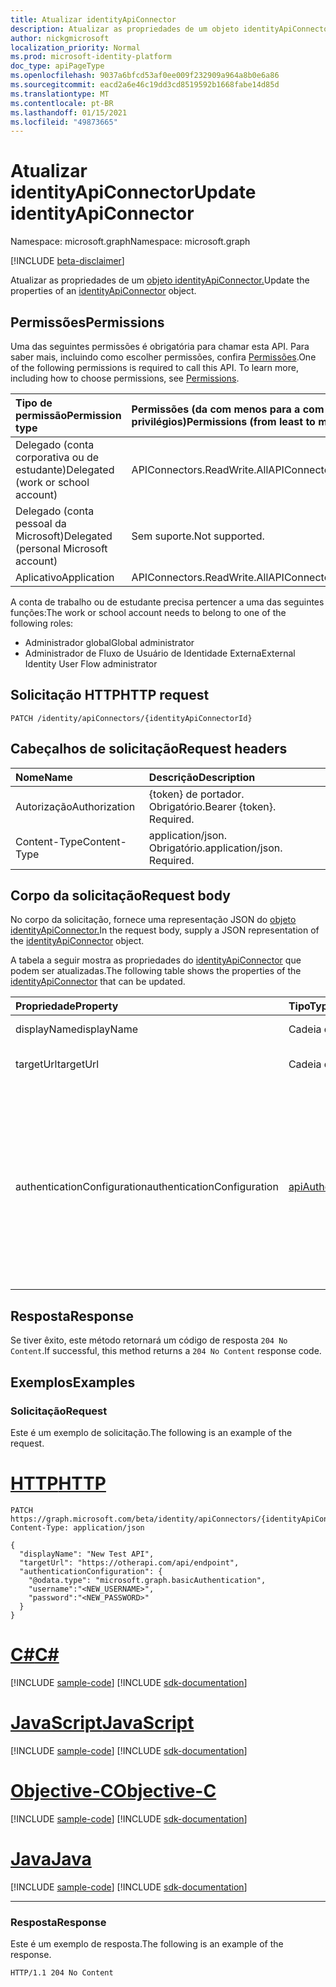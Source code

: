 ```yaml
---
title: Atualizar identityApiConnector
description: Atualizar as propriedades de um objeto identityApiConnector.
author: nickgmicrosoft
localization_priority: Normal
ms.prod: microsoft-identity-platform
doc_type: apiPageType
ms.openlocfilehash: 9037a6bfcd53af0ee009f232909a964a8b0e6a86
ms.sourcegitcommit: eacd2a6e46c19dd3cd8519592b1668fabe14d85d
ms.translationtype: MT
ms.contentlocale: pt-BR
ms.lasthandoff: 01/15/2021
ms.locfileid: "49873665"
---
```

# <a name="update-identityapiconnector"></a><span data-ttu-id="c4642-103">Atualizar identityApiConnector</span><span class="sxs-lookup"><span data-stu-id="c4642-103">Update identityApiConnector</span></span>

<span data-ttu-id="c4642-104">Namespace: microsoft.graph</span><span class="sxs-lookup"><span data-stu-id="c4642-104">Namespace: microsoft.graph</span></span>

[!INCLUDE [beta-disclaimer](../../includes/beta-disclaimer.md)]

<span data-ttu-id="c4642-105">Atualizar as propriedades de um [objeto identityApiConnector.](../resources/identityapiconnector.md)</span><span class="sxs-lookup"><span data-stu-id="c4642-105">Update the properties of an [identityApiConnector](../resources/identityapiconnector.md) object.</span></span>

## <a name="permissions"></a><span data-ttu-id="c4642-106">Permissões</span><span class="sxs-lookup"><span data-stu-id="c4642-106">Permissions</span></span>

<span data-ttu-id="c4642-p101">Uma das seguintes permissões é obrigatória para chamar esta API. Para saber mais, incluindo como escolher permissões, confira [Permissões](/graph/permissions-reference).</span><span class="sxs-lookup"><span data-stu-id="c4642-p101">One of the following permissions is required to call this API. To learn more, including how to choose permissions, see [Permissions](/graph/permissions-reference).</span></span>

| <span data-ttu-id="c4642-109">Tipo de permissão</span><span class="sxs-lookup"><span data-stu-id="c4642-109">Permission type</span></span>                        | <span data-ttu-id="c4642-110">Permissões (da com menos para a com mais privilégios)</span><span class="sxs-lookup"><span data-stu-id="c4642-110">Permissions (from least to most privileged)</span></span> |
| :------------------------------------- | :------------------------------------------ |
| <span data-ttu-id="c4642-111">Delegado (conta corporativa ou de estudante)</span><span class="sxs-lookup"><span data-stu-id="c4642-111">Delegated (work or school account)</span></span>     | <span data-ttu-id="c4642-112">APIConnectors.ReadWrite.All</span><span class="sxs-lookup"><span data-stu-id="c4642-112">APIConnectors.ReadWrite.All</span></span> |
| <span data-ttu-id="c4642-113">Delegado (conta pessoal da Microsoft)</span><span class="sxs-lookup"><span data-stu-id="c4642-113">Delegated (personal Microsoft account)</span></span> | <span data-ttu-id="c4642-114">Sem suporte.</span><span class="sxs-lookup"><span data-stu-id="c4642-114">Not supported.</span></span>  |
| <span data-ttu-id="c4642-115">Aplicativo</span><span class="sxs-lookup"><span data-stu-id="c4642-115">Application</span></span>                            | <span data-ttu-id="c4642-116">APIConnectors.ReadWrite.All</span><span class="sxs-lookup"><span data-stu-id="c4642-116">APIConnectors.ReadWrite.All</span></span> |

<span data-ttu-id="c4642-117">A conta de trabalho ou de estudante precisa pertencer a uma das seguintes funções:</span><span class="sxs-lookup"><span data-stu-id="c4642-117">The work or school account needs to belong to one of the following roles:</span></span>

* <span data-ttu-id="c4642-118">Administrador global</span><span class="sxs-lookup"><span data-stu-id="c4642-118">Global administrator</span></span>
* <span data-ttu-id="c4642-119">Administrador de Fluxo de Usuário de Identidade Externa</span><span class="sxs-lookup"><span data-stu-id="c4642-119">External Identity User Flow administrator</span></span>

## <a name="http-request"></a><span data-ttu-id="c4642-120">Solicitação HTTP</span><span class="sxs-lookup"><span data-stu-id="c4642-120">HTTP request</span></span>

<!-- {
  "blockType": "ignored"
}
-->

``` http
PATCH /identity/apiConnectors/{identityApiConnectorId}
```

## <a name="request-headers"></a><span data-ttu-id="c4642-121">Cabeçalhos de solicitação</span><span class="sxs-lookup"><span data-stu-id="c4642-121">Request headers</span></span>
|<span data-ttu-id="c4642-122">Nome</span><span class="sxs-lookup"><span data-stu-id="c4642-122">Name</span></span>|<span data-ttu-id="c4642-123">Descrição</span><span class="sxs-lookup"><span data-stu-id="c4642-123">Description</span></span>|
|:---|:---|
|<span data-ttu-id="c4642-124">Autorização</span><span class="sxs-lookup"><span data-stu-id="c4642-124">Authorization</span></span>|<span data-ttu-id="c4642-p102">{token} de portador. Obrigatório.</span><span class="sxs-lookup"><span data-stu-id="c4642-p102">Bearer {token}. Required.</span></span>|
|<span data-ttu-id="c4642-127">Content-Type</span><span class="sxs-lookup"><span data-stu-id="c4642-127">Content-Type</span></span>|<span data-ttu-id="c4642-p103">application/json. Obrigatório.</span><span class="sxs-lookup"><span data-stu-id="c4642-p103">application/json. Required.</span></span>|

## <a name="request-body"></a><span data-ttu-id="c4642-130">Corpo da solicitação</span><span class="sxs-lookup"><span data-stu-id="c4642-130">Request body</span></span>
<span data-ttu-id="c4642-131">No corpo da solicitação, fornece uma representação JSON do [objeto identityApiConnector.](../resources/identityapiconnector.md)</span><span class="sxs-lookup"><span data-stu-id="c4642-131">In the request body, supply a JSON representation of the [identityApiConnector](../resources/identityapiconnector.md) object.</span></span>

<span data-ttu-id="c4642-132">A tabela a seguir mostra as propriedades do [identityApiConnector](../resources/identityapiconnector.md) que podem ser atualizadas.</span><span class="sxs-lookup"><span data-stu-id="c4642-132">The following table shows the properties of the [identityApiConnector](../resources/identityapiconnector.md) that can be updated.</span></span>


|<span data-ttu-id="c4642-133">Propriedade</span><span class="sxs-lookup"><span data-stu-id="c4642-133">Property</span></span>|<span data-ttu-id="c4642-134">Tipo</span><span class="sxs-lookup"><span data-stu-id="c4642-134">Type</span></span>|<span data-ttu-id="c4642-135">Descrição</span><span class="sxs-lookup"><span data-stu-id="c4642-135">Description</span></span>|
|:---|:---|:---|
|<span data-ttu-id="c4642-136">displayName</span><span class="sxs-lookup"><span data-stu-id="c4642-136">displayName</span></span>|<span data-ttu-id="c4642-137">Cadeia de caracteres</span><span class="sxs-lookup"><span data-stu-id="c4642-137">String</span></span>| <span data-ttu-id="c4642-138">O nome do conector da API.</span><span class="sxs-lookup"><span data-stu-id="c4642-138">The name of the API connector.</span></span> |
|<span data-ttu-id="c4642-139">targetUrl</span><span class="sxs-lookup"><span data-stu-id="c4642-139">targetUrl</span></span>|<span data-ttu-id="c4642-140">Cadeia de caracteres</span><span class="sxs-lookup"><span data-stu-id="c4642-140">String</span></span>| <span data-ttu-id="c4642-141">A URL do ponto de extremidade da API a ser chamada.</span><span class="sxs-lookup"><span data-stu-id="c4642-141">The URL of the API endpoint to call.</span></span> |
|<span data-ttu-id="c4642-142">authenticationConfiguration</span><span class="sxs-lookup"><span data-stu-id="c4642-142">authenticationConfiguration</span></span>|[<span data-ttu-id="c4642-143">apiAuthenticationConfigurationBase</span><span class="sxs-lookup"><span data-stu-id="c4642-143">apiAuthenticationConfigurationBase</span></span>](../resources/apiauthenticationconfigurationbase.md)|<span data-ttu-id="c4642-144">O objeto que descreve os detalhes de configuração de autenticação para chamar a API.</span><span class="sxs-lookup"><span data-stu-id="c4642-144">The object which describes the authentication configuration details for calling the API.</span></span> <span data-ttu-id="c4642-145">Somente [a autenticação](../resources/basicauthentication.md) Básica é suportada no momento.</span><span class="sxs-lookup"><span data-stu-id="c4642-145">Only [Basic authentication](../resources/basicauthentication.md) is supported at this time.</span></span> <span data-ttu-id="c4642-146">Todas as propriedades do apiAuthenticationConfigurationBase devem ser definidas ao mesmo tempo, como nome de usuário e senha.</span><span class="sxs-lookup"><span data-stu-id="c4642-146">All properties of the apiAuthenticationConfigurationBase must be set at the same time, like both username and password.</span></span>|

## <a name="response"></a><span data-ttu-id="c4642-147">Resposta</span><span class="sxs-lookup"><span data-stu-id="c4642-147">Response</span></span>

<span data-ttu-id="c4642-148">Se tiver êxito, este método retornará um código de resposta `204 No Content`.</span><span class="sxs-lookup"><span data-stu-id="c4642-148">If successful, this method returns a `204 No Content` response code.</span></span>

## <a name="examples"></a><span data-ttu-id="c4642-149">Exemplos</span><span class="sxs-lookup"><span data-stu-id="c4642-149">Examples</span></span>

### <a name="request"></a><span data-ttu-id="c4642-150">Solicitação</span><span class="sxs-lookup"><span data-stu-id="c4642-150">Request</span></span>

<span data-ttu-id="c4642-151">Este é um exemplo de solicitação.</span><span class="sxs-lookup"><span data-stu-id="c4642-151">The following is an example of the request.</span></span>


# <a name="http"></a>[<span data-ttu-id="c4642-152">HTTP</span><span class="sxs-lookup"><span data-stu-id="c4642-152">HTTP</span></span>](#tab/http)
<!-- {
  "blockType": "request",
  "name": "update_identityapiconnector"
}
-->

``` http
PATCH https://graph.microsoft.com/beta/identity/apiConnectors/{identityApiConnectorId}
Content-Type: application/json

{
  "displayName": "New Test API",
  "targetUrl": "https://otherapi.com/api/endpoint",
  "authenticationConfiguration": {
    "@odata.type": "microsoft.graph.basicAuthentication",
    "username":"<NEW_USERNAME>", 
    "password":"<NEW_PASSWORD>"
  }
}
```
# <a name="c"></a>[<span data-ttu-id="c4642-153">C#</span><span class="sxs-lookup"><span data-stu-id="c4642-153">C#</span></span>](#tab/csharp)
[!INCLUDE [sample-code](../includes/snippets/csharp/update-identityapiconnector-csharp-snippets.md)]
[!INCLUDE [sdk-documentation](../includes/snippets/snippets-sdk-documentation-link.md)]

# <a name="javascript"></a>[<span data-ttu-id="c4642-154">JavaScript</span><span class="sxs-lookup"><span data-stu-id="c4642-154">JavaScript</span></span>](#tab/javascript)
[!INCLUDE [sample-code](../includes/snippets/javascript/update-identityapiconnector-javascript-snippets.md)]
[!INCLUDE [sdk-documentation](../includes/snippets/snippets-sdk-documentation-link.md)]

# <a name="objective-c"></a>[<span data-ttu-id="c4642-155">Objective-C</span><span class="sxs-lookup"><span data-stu-id="c4642-155">Objective-C</span></span>](#tab/objc)
[!INCLUDE [sample-code](../includes/snippets/objc/update-identityapiconnector-objc-snippets.md)]
[!INCLUDE [sdk-documentation](../includes/snippets/snippets-sdk-documentation-link.md)]

# <a name="java"></a>[<span data-ttu-id="c4642-156">Java</span><span class="sxs-lookup"><span data-stu-id="c4642-156">Java</span></span>](#tab/java)
[!INCLUDE [sample-code](../includes/snippets/java/update-identityapiconnector-java-snippets.md)]
[!INCLUDE [sdk-documentation](../includes/snippets/snippets-sdk-documentation-link.md)]

---


### <a name="response"></a><span data-ttu-id="c4642-157">Resposta</span><span class="sxs-lookup"><span data-stu-id="c4642-157">Response</span></span>

<span data-ttu-id="c4642-158">Este é um exemplo de resposta.</span><span class="sxs-lookup"><span data-stu-id="c4642-158">The following is an example of the response.</span></span>

<!-- {
  "blockType": "response",
}
-->

``` http
HTTP/1.1 204 No Content
```
